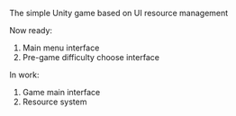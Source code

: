 The simple Unity game based on UI resource management

Now ready:

1) Main menu interface
2) Pre-game difficulty choose interface

In work:

1) Game main interface
2) Resource system

